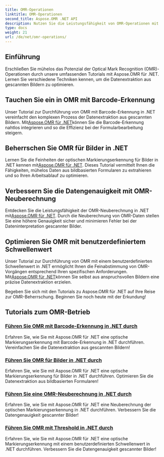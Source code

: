 ```yaml
---
title: OMR-Operationen
linktitle: OMR-Operationen
second_title: Aspose.OMR .NET API
description: Nutzen Sie die Leistungsfähigkeit von OMR-Operationen mit der Liste der Aspose.OMR .NET-Tutorials. Entdecken Sie Barcode-Erkennung, Bildverarbeitung, Neuberechnung und Schwellenwertanpassungen!
type: docs
weight: 21
url: /de/net/omr-operations/
---
```

## Einführung

Erschließen Sie mühelos das Potenzial der Optical Mark Recognition (OMR)-Operationen durch unsere umfassenden Tutorials mit Aspose.OMR für .NET. Lernen Sie verschiedene Techniken kennen, um die Datenextraktion aus gescannten Bildern zu optimieren.

## Tauchen Sie ein in OMR mit Barcode-Erkennung
 Unser Tutorial zur Durchführung von OMR mit Barcode-Erkennung in .NET vereinfacht den komplexen Prozess der Datenextraktion aus gescannten Bildern. Mit[Aspose.OMR für .NET](./perform-omr-barcode-recognition/)können Sie die Barcode-Erkennung nahtlos integrieren und so die Effizienz bei der Formularbearbeitung steigern.

## Beherrschen Sie OMR für Bilder in .NET
 Lernen Sie die Feinheiten der optischen Markierungserkennung für Bilder in .NET kennen mit[Aspose.OMR für .NET](./perform-omr-on-images/). Dieses Tutorial vermittelt Ihnen die Fähigkeiten, mühelos Daten aus bildbasierten Formularen zu extrahieren und so Ihren Arbeitsablauf zu optimieren.

## Verbessern Sie die Datengenauigkeit mit OMR-Neuberechnung
 Entdecken Sie die Leistungsfähigkeit der OMR-Neuberechnung in .NET mit[Aspose.OMR für .NET](./perform-omr-recalculation/). Durch die Neuberechnung von OMR-Daten stellen Sie eine höhere Genauigkeit sicher und minimieren Fehler bei der Dateninterpretation gescannter Bilder.

## Optimieren Sie OMR mit benutzerdefiniertem Schwellenwert
 Unser Tutorial zur Durchführung von OMR mit einem benutzerdefinierten Schwellenwert in .NET ermöglicht Ihnen die Feinabstimmung von OMR-Vorgängen entsprechend Ihren spezifischen Anforderungen. Mit[Aspose.OMR für .NET](./perform-omr-with-threshold/)können Sie selbst aus anspruchsvollen Bildern eine präzise Datenextraktion erzielen.

Begeben Sie sich mit den Tutorials zu Aspose.OMR für .NET auf Ihre Reise zur OMR-Beherrschung. Beginnen Sie noch heute mit der Erkundung!

## Tutorials zum OMR-Betrieb
### [Führen Sie OMR mit Barcode-Erkennung in .NET durch](./perform-omr-barcode-recognition/)
Erfahren Sie, wie Sie mit Aspose.OMR für .NET eine optische Markierungserkennung mit Barcode-Erkennung in .NET durchführen. Vereinfachen Sie die Datenextraktion aus gescannten Bildern!
### [Führen Sie OMR für Bilder in .NET durch](./perform-omr-on-images/)
Erfahren Sie, wie Sie mit Aspose.OMR für .NET eine optische Markierungserkennung für Bilder in .NET durchführen. Optimieren Sie die Datenextraktion aus bildbasierten Formularen!
### [Führen Sie eine OMR-Neuberechnung in .NET durch](./perform-omr-recalculation/)
Erfahren Sie, wie Sie mit Aspose.OMR für .NET eine Neuberechnung der optischen Markierungserkennung in .NET durchführen. Verbessern Sie die Datengenauigkeit gescannter Bilder!
### [Führen Sie OMR mit Threshold in .NET durch](./perform-omr-with-threshold/)
Erfahren Sie, wie Sie mit Aspose.OMR für .NET eine optische Markierungserkennung mit einem benutzerdefinierten Schwellenwert in .NET durchführen. Verbessern Sie die Datengenauigkeit gescannter Bilder!